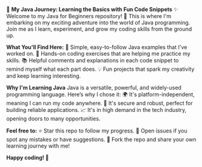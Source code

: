 🌟 **My Java Journey: Learning the Basics with Fun Code Snippets** ✨
Welcome to my Java for Beginners repository! 🎉 This is where I'm embarking on my exciting adventure into the world of Java programming. Join me as I learn, experiment, and grow my coding skills from the ground up.

**What You'll Find Here:**
📝 Simple, easy-to-follow Java examples that I've worked on.
🚀 Hands-on coding exercises that are helping me practice my skills.
📚 Helpful comments and explanations in each code snippet to remind myself what each part does.
💡 Fun projects that spark my creativity and keep learning interesting.

**Why I'm Learning Java**
Java is a versatile, powerful, and widely-used programming language. Here’s why I chose it:
🌍 It's platform-independent, meaning I can run my code anywhere.
🔐 It's secure and robust, perfect for building reliable applications.
📈 It's in high demand in the tech industry, opening doors to many opportunities.

**Feel free to:**
⭐ Star this repo to follow my progress.
🐛 Open issues if you spot any mistakes or have suggestions.
🤝 Fork the repo and share your own learning journey with me!

**Happy coding! 🌈**
